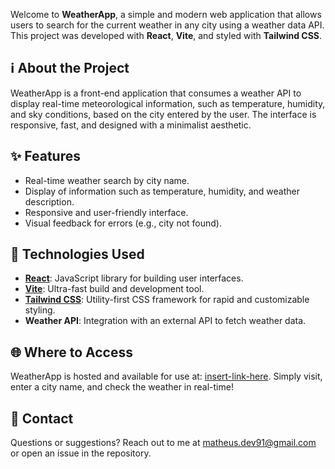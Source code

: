 Welcome to **WeatherApp**, a simple and modern web application that allows users to search for the current weather in any city using a weather data API. This project was developed with **React**, **Vite**, and styled with **Tailwind CSS**.

## ℹ️ About the Project

WeatherApp is a front-end application that consumes a weather API to display real-time meteorological information, such as temperature, humidity, and sky conditions, based on the city entered by the user. The interface is responsive, fast, and designed with a minimalist aesthetic.

## ✨ Features

- Real-time weather search by city name.
- Display of information such as temperature, humidity, and weather description.
- Responsive and user-friendly interface.
- Visual feedback for errors (e.g., city not found).

## 🚀 Technologies Used

- **[React](https://react.dev/)**: JavaScript library for building user interfaces.
- **[Vite](https://vitejs.dev/)**: Ultra-fast build and development tool.
- **[Tailwind CSS](https://tailwindcss.com/)**: Utility-first CSS framework for rapid and customizable styling.
- **Weather API**: Integration with an external API to fetch weather data.



## 🌐 Where to Access

WeatherApp is hosted and available for use at: [insert-link-here](#). Simply visit, enter a city name, and check the weather in real-time!

## 📧 Contact

Questions or suggestions? Reach out to me at [matheus.dev91@gmail.com](mailto:matheus.dev91@gmail.com) or open an issue in the repository.
